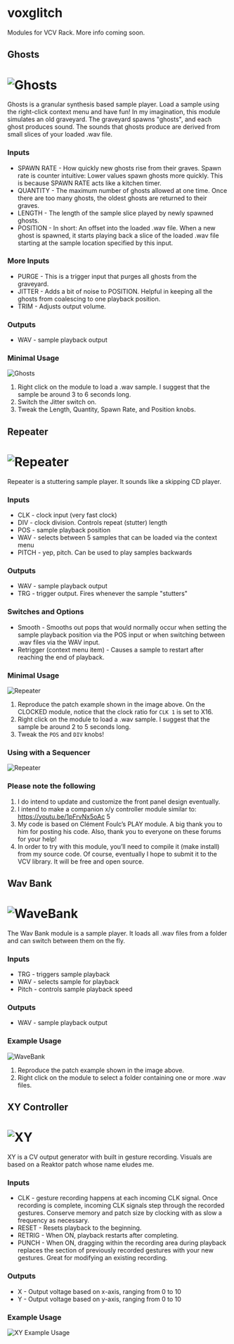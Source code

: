 # voxglitch

Modules for VCV Rack.  More info coming soon.


## Ghosts
![Ghosts](/docs/images/ghosts-front-panel-01.png)
=======
Ghosts is a granular synthesis based sample player.  Load a sample using the right-click context menu and have fun!  In my imagination, this module simulates an old graveyard.  The graveyard spawns "ghosts", and each ghost produces sound.  The sounds that ghosts produce are derived from small slices of your loaded .wav file.  

### Inputs

* SPAWN RATE - How quickly new ghosts rise from their graves.  Spawn rate is counter intuitive: Lower values spawn ghosts more quickly.  This is because SPAWN RATE acts like a kitchen timer.
* QUANTITY - The maximum number of ghosts allowed at one time.  Once there are too many ghosts, the oldest ghosts are returned to their graves.
* LENGTH - The length of the sample slice played by newly spawned ghosts.
* POSITION - In short: An offset into the loaded .wav file.  When a new ghost is spawned, it starts playing back a slice of the loaded .wav file starting at the sample location specified by this input.  

### More Inputs

* PURGE - This is a trigger input that purges all ghosts from the graveyard.
* JITTER - Adds a bit of noise to POSITION.  Helpful in keeping all the ghosts from coalescing to one playback position.
* TRIM - Adjusts output volume.

### Outputs

* WAV - sample playback output

### Minimal Usage

![Ghosts](/docs/images/ghosts-patch-example-01.png)

1. Right click on the module to load a .wav sample. I suggest that the sample be around 3 to 6 seconds long.
2. Switch the Jitter switch on.
3. Tweak the Length, Quantity, Spawn Rate, and Position knobs.

## Repeater
![Repeater](/docs/images/repeater-front-panel-1230224.png)
=======
Repeater is a stuttering sample player.  It sounds like a skipping CD player.  

### Inputs

* CLK - clock input (very fast clock)
* DIV - clock division. Controls repeat (stutter) length
* POS - sample playback position
* WAV - selects between 5 samples that can be loaded via the context menu
* PITCH - yep, pitch. Can be used to play samples backwards

### Outputs

* WAV - sample playback output
* TRG - trigger output.  Fires whenever the sample "stutters"

### Switches and Options

* Smooth - Smooths out pops that would normally occur when setting the sample playback position via the POS input or when switching between .wav files via the WAV input.
* Retrigger (context menu item) - Causes a sample to restart after reaching the end of playback.

### Minimal Usage

![Repeater](/docs/images/repeater-patch-example-1230224.png)

1. Reproduce the patch example shown in the image above.  On the CLOCKED module, notice that the clock ratio for `CLK 1` is set to X16.
2. Right click on the module to load a .wav sample. I suggest that the sample be around 2 to 5 seconds long.
3. Tweak the `POS` and `DIV` knobs!

### Using with a Sequencer

![Repeater](/docs/images/repeater-sequencer-example-1230252.png)


### Please note the following

1. I do intend to update and customize the front panel design eventually.
2. I intend to make a companion x/y controller module similar to: https://youtu.be/1pFrvNx5oAc 5
3. My code is based on Clément Foulc’s PLAY module. A big thank you to him for posting his code. Also, thank you to everyone on these forums for your help!
4. In order to try with this module, you’ll need to compile it (make install) from my source code. Of course, eventually I hope to submit it to the VCV library. It will be free and open source.


## Wav Bank
![WaveBank](/docs/images/wav-bank-front-panel-0101447.png)
=======
The Wav Bank module is a sample player.  It loads all .wav files from a folder and can switch between them on the fly.

### Inputs

* TRG - triggers sample playback
* WAV - selects sample for playback
* Pitch - controls sample playback speed

### Outputs

* WAV - sample playback output

### Example Usage

![WaveBank](/docs/images/wav-bank-sample-patch-0101447.png)

1. Reproduce the patch example shown in the image above.
2. Right click on the module to select a folder containing one or more .wav files.

## XY Controller
![XY](/docs/images/xy-front-panel-01.png)
=======
XY is a CV output generator with built in gesture recording.  Visuals are based on a Reaktor patch whose name eludes me.

### Inputs

* CLK - gesture recording happens at each incoming CLK signal.  Once recording is complete, incoming CLK signals step through the recorded gestures.  Conserve memory and patch size by clocking with as slow a frequency as necessary.
* RESET - Resets playback to the beginning.
* RETRIG - When ON, playback restarts after completing.
* PUNCH - When ON, dragging within the recording area during playback replaces the section of previously recorded gestures with your new gestures.  Great for modifying an existing recording.

### Outputs

* X - Output voltage based on x-axis, ranging from 0 to 10
* Y - Output voltage based on y-axis, ranging from 0 to 10

### Example Usage

![XY Example Usage](/docs/images/xy-sample-patch-01.png)
